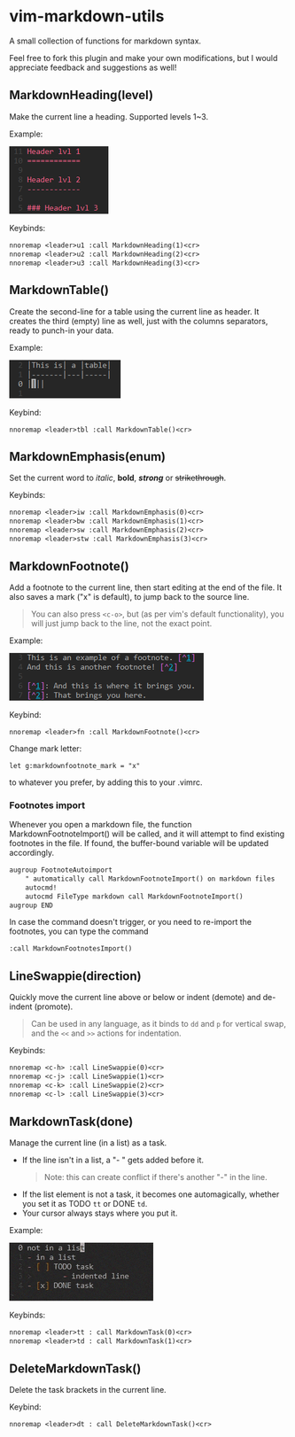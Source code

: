 vim-markdown-utils
==================

A small collection of functions for markdown syntax.

Feel free to fork this plugin and make your own modifications, but I would appreciate feedback and suggestions as well!


MarkdownHeading(level)
----------------------

Make the current line a heading.
Supported levels 1~3.

Example:

![heading_example](images/heading.png)

Keybinds:
```
nnoremap <leader>u1 :call MarkdownHeading(1)<cr>
nnoremap <leader>u2 :call MarkdownHeading(2)<cr>
nnoremap <leader>u3 :call MarkdownHeading(3)<cr>
```


MarkdownTable()
---------------

Create the second-line for a table using the current line as header.
It creates the third (empty) line as well, just with the columns separators, ready to punch-in your data.

Example:

![table_example](images/table.png)

Keybind:
```
nnoremap <leader>tbl :call MarkdownTable()<cr>
```


MarkdownEmphasis(enum)
--------------------

Set the current word to *italic*, **bold**, ***strong*** or ~~strikethrough~~.

Keybinds:
```
nnoremap <leader>iw :call MarkdownEmphasis(0)<cr>
nnoremap <leader>bw :call MarkdownEmphasis(1)<cr>
nnoremap <leader>sw :call MarkdownEmphasis(2)<cr>
nnoremap <leader>stw :call MarkdownEmphasis(3)<cr>
```


MarkdownFootnote()
------------------

Add a footnote to the current line, then start editing at the end of the file.
It also saves a mark ("x" is default), to jump back to the source line.
> You can also press `<c-o>`, but (as per vim's default functionality), you will just jump back to the line, not the exact point.

Example:

![footnote_example](images/footnote.png)

Keybind:
```
nnoremap <leader>fn :call MarkdownFootnote()<cr>
```

Change mark letter:
```
let g:markdownfootnote_mark = "x"
```

to whatever you prefer, by adding this to your .vimrc.


### Footnotes import
Whenever you open a markdown file, the function MarkdownFootnoteImport() will be called, and it will attempt to find existing footnotes in the file.
If found, the buffer-bound variable will be updated accordingly.
```
augroup FootnoteAutoimport
	" automatically call MarkdownFootnoteImport() on markdown files
	autocmd!
	autocmd FileType markdown call MarkdownFootnoteImport()
augroup END
```

In case the command doesn't trigger, or you need to re-import the footnotes, you can type the command
```
:call MarkdownFootnotesImport()
```


LineSwappie(direction)
----------------------

Quickly move the current line above or below or indent (demote) and de-indent (promote).
> Can be used in any language, as it binds to `dd` and `p` for vertical swap, and the `<<` and `>>` actions for indentation.

Keybinds:
```
nnoremap <c-h> :call LineSwappie(0)<cr>
nnoremap <c-j> :call LineSwappie(1)<cr>
nnoremap <c-k> :call LineSwappie(2)<cr>
nnoremap <c-l> :call LineSwappie(3)<cr>
```


MarkdownTask(done)
-------------------

Manage the current line (in a list) as a task.
- If the line isn't in a list, a "- " gets added before it.
	> Note: this can create conflict if there's another "-" in the line.
- If the list element is not a task, it becomes one automagically, whether you set it as TODO ``tt`` or DONE ``td``.
- Your cursor always stays where you put it.

Example:

![task_example](images/task.gif)

Keybinds:
```
nnoremap <leader>tt : call MarkdownTask(0)<cr>
nnoremap <leader>td : call MarkdownTask(1)<cr>
```


DeleteMarkdownTask()
--------------------

Delete the task brackets in the current line.

Keybind:
```
nnoremap <leader>dt : call DeleteMarkdownTask()<cr>
```
